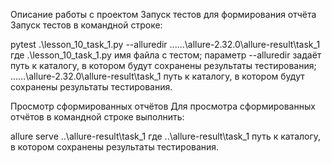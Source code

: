 Описание работы с проектом
Запуск тестов для формирования отчёта
Запуск тестов в командной строке:

pytest .\lesson_10_task_1.py --alluredir ..\..\..\allure-2.32.0\allure-result\task_1
где .\lesson_10_task_1.py имя файла с тестом; параметр --alluredir задаёт путь к каталогу, в котором будут сохранены результаты тестирования; ..\..\..\allure-2.32.0\allure-result\task_1 путь к каталогу, в котором будут сохранены результаты тестирования.

Просмотр сформированных отчётов
Для просмотра сформированных отчётов в командной строке выполнить:

allure serve ..\allure-result\task_1
где ..\allure-result\task_1 путь к каталогу, в котором сохранены результаты тестирования.